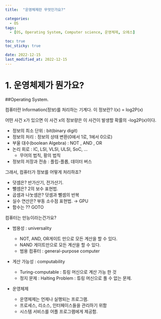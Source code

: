 ```yaml
---
title:  "운영체제란 무엇인가요?" 

categories:
  - OS
tags:
  - [OS, Operating System, Computer science, 운영체제, 오에스]

toc: true
toc_sticky: true

date: 2022-12-15
last_modified_at: 2022-12-15
---
```



# 1. 운영체제가 뭔가요?

##Operating System. 

컴퓨터란 Information(정보)를 처리하는 기계다. 이 정보란? l(x) = log2P(x)

어떤 사건 x가 있으면 이 사건 x의 정보량은 이 사건이 발생할 확률의 -log2P(x)이다. 

- 정보의 최소 단위 : bit(binary digit)
- 정보의 처리 : 정보의 상태 변환(0에서 1로, 1에서 0으로)
- 부울 대수(boolean Algebra) : NOT , AND , OR
- 논리 회로 : IC, LSI, VLSI, ULSI, SoC, ...
    - 무어의 법칙, 황의 법칙
- 정보의 저장과 전송 : 플립-플롭, 데이터 버스

그래서, 컴퓨터가 정보를 어떻게 처리하죠?

- 덧셈은? 반가산기, 전가산기.
- 뺄셈은? 2의 보수 표현법.
- 곱셈과 나눗셈은? 덧셈과 뺄셈의 반복
- 실수 연산은? 부동 소수점 표현법. → GPU
- 함수는 ?? GOTO

컴퓨터는 만능이라는건가요?

- 범용성 : universality
    - NOT, AND, OR게이트 만으로 모든 계산을 할 수 있다.
    - NAND 게이트만으로 모든 계산을 할 수 있다.
    - 범용 컴퓨터 : general-purpose computer
- 게산 가능성 : computability
    - Turing-computable : 튜링 머신으로 계산 가능 한 것
    - 정지 문제 : Halting Problem : 튜링 머신으로 풀 수 없는 문제.
    
- 운영체제
    - 운영체제는 언제나 실행되는 프로그램.
    - 프로세스, 리소스, 인터페이스들을 관리하기 위함
    - 시스템 서비스를 어플 프로그램에게 제공함.